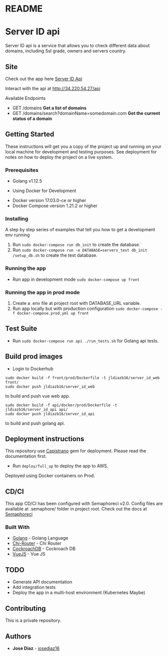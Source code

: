 # README

# Server ID api

Server ID api is a service that allows you to check different data about domains, including Ssl grade, owners and servers country.

## Site
Check out the app here [Server ID Api](http://34.220.54.27)

Interact with the api at http://34.220.54.27/api

Available Endpoints
  - GET /domains   **Get a list of domains**
  - GET /domains/search?domainName=somedomain.com   **Get the current status of a domain**
 
## Getting Started

These instructions will get you a copy of the project up and running on your local machine for development and testing purposes. See deployment for notes on how to deploy the project on a live system.

### Prerequisites

  - Golang v1.12.5
  * Using Docker for Development
  - Docker version 17.03.0-ce or higher
  - Docker Compose version 1.21.2 or higher

### Installing

A step by step series of examples that tell you how to get a development env running

  1. Run `sudo docker-compose run db_init` to create the database.`
  3. Run `sudo docker-compose run -e DATABASE=servers_test db_init /setup_db.sh` to create the test database.

### Running the app

  - Run app in development mode `sudo docker-compose up front`
  
### Running the app in prod mode

  1. Create a .env file at project root with DATABASE_URL variable.
  2. Run app locally but with production configuration `sudo docker-compose -f docker-compose.prod.yml up front`

## Test Suite

  - Run `sudo docker-compose run api ./run_tests.sh` for Golang api tests.


## Build prod images
  - Login to Dockerhub
  ```
  sudo docker build -f front/prod/Dockerfile -t jldiazb16/server_id_web front/
  sudo docker push jldiazb16/server_id_web
  ```
  to build and push vue web app.
  ```
  sudo docker build -f api/docker/prod/Dockerfile -t jldiazb16/server_id_api api/
  sudo docker push jldiazb16/server_id_api
  ```
  to build and push golang api.
     
## Deployment instructions

This repository use [Capistrano](https://capistranorb.com/) gem for deployment. Please read the documentation first.
  - Run `deploy/full_up` to deploy the app to AWS.
  
Deployed using Docker containers on Prod.
  
## CD/CI

This app CD/CI has been configured with Semaphoreci v2.0. Config files are available at .semaphore/ folder
in project root. Check out the docs at [Semaphoreci](https://docs.semaphoreci.com/category/48-reference)

### Built With

* [Golang](https://golang.org/) - Golang Language
* [Chi-Router](https://github.com/go-chi/chi) - Chi Router
* [CockroachDB](https://www.cockroachlabs.com/docs/stable/) - Cockroach DB
* [VueJS](https://vuejs.org/) - Vue JS

## TODO
- Generate API documentation
- Add integration tests
- Deploy the app in a multi-host environment (Kubernetes Maybe)

## Contributing

This is a private repository.

## Authors

* **Jose Diaz** - [josediaz16](https://github.com/josediaz16)
